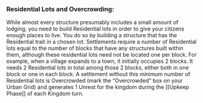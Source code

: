 ### **Residential Lots and Overcrowding**: 
While almost every structure presumably includes a small amount of lodging, you need to build Residential lots in order to give your citizens enough places to live. You do so by building a structure that has the Residential trait in a chosen lot. Settlements require a number of Residential lots equal to the number of blocks that have any structures built within them, although these residential lots need not be located one per block. For example, when a village expands to a town, it initially occupies 2 blocks. It needs 2 Residential lots in total among those 2 blocks, either both in one block or one in each block. A settlement without this minimum number of Residential lots is Overcrowded (mark the “Overcrowded” box on your Urban Grid) and generates 1 Unrest for the kingdom during the [[Upkeep Phase]] of each Kingdom turn.